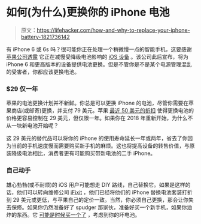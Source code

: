# 如何(为什么)更换你的 iPhone 电池

> 原文：<https://lifehacker.com/how-and-why-to-replace-your-iphone-battery-1821736142>

有 iPhone 6 或 6s 吗？很可能你正在处理一个稍微慢一点的智能手机，这要感谢 [苹果公司透露](https://gizmodo.com/apple-says-poor-performance-in-aging-iphones-is-part-of-1821475602) 它正在减慢受降级电池影响的 [iOS 设备](https://gizmodo.com/how-to-tell-if-your-iphone-battery-is-screwed-and-what-1821554872) 。该公司此后宣布，将为 iPhone 6 和更高版本的设备提供电池更换。但是不管你是不是某个电源管理混乱的受害者，你都应该更换电池。



### **$29 仅一年**

苹果的电池更换计划并不新鲜。你总是可以更换 iPhone 的电池，尽管你需要在苹果商店(或邮寄)更换，并支付 79 美元。苹果 [最近 50 美元的折扣](https://www.apple.com/iphone-battery-and-performance/) 使得更换电池的价格更容易控制在 29 美元，但仅限一年。如果你在 2018 年重新开始，为什么不从一块新电池开始呢？

这 29 美元的替代品可以将你的 iPhone 的使用寿命延长一年或两年，省去了你因为当前的手机速度慢而需要购买新手机的麻烦。这也将提高设备的转售价值，与原装降级电池相比，消费者更有可能购买带新电池的二手 iPhone。

### **自己动手**

雄心勃勃(或不耐烦)的 iOS 用户可能想走 DIY 路线，自己替换它。如果是这样的话，他们可以转向维修公司 [iFixit](https://www.ifixit.com/Kits/iPhone-Battery-Kits) ，他们已经将他们的 iPhone 替换电池套装打折到 29 美元或更低，与苹果自己的定价一致。当然，你必须自己更换，那会让你失去保修。如果你仍然准备好了 spudger 那家伙，准备好买一个新手机，如果你油炸的东西。它 [可能是时候买一个了](https://lifehacker.com/so-are-you-going-to-buy-or-lease-your-next-phone-1800676294) ，考虑到你的坏电池。